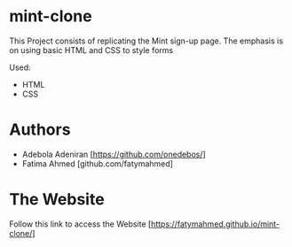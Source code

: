 # mint-clone
This Project consists of replicating the Mint sign-up page. The emphasis is on using basic HTML and CSS to style forms

Used:
- HTML
- CSS

# Authors
- Adebola Adeniran  [https://github.com/onedebos/]
- Fatima Ahmed [github.com/fatymahmed]


# The Website
Follow this link to access the Website 
[https://fatymahmed.github.io/mint-clone/]

